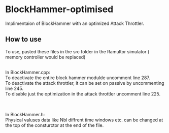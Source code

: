 # BlockHammer-optimised
Implimentaion of BlockHammer with an optimized Attack Throttler.

<H2>How to use</H2>

To use, pasted these files in the src folder in the Ramultor simulator ( memory controller would be replaced)

<br> In BlockHammer.cpp:
<br> To deactivate the entire block hammer modulde uncomment line 287.
<br> To deactivate the attack throttler, it can be set on passive by uncommenting line 245.
<br> To disable just the optimization in the attack throttler uncomment line 225.

<br>
<br> In BlockHammer.h:
<br> Physical valuses data like Nbl diffrent time windows etc. can be changed at the top of the consturctor at the end of the file.
